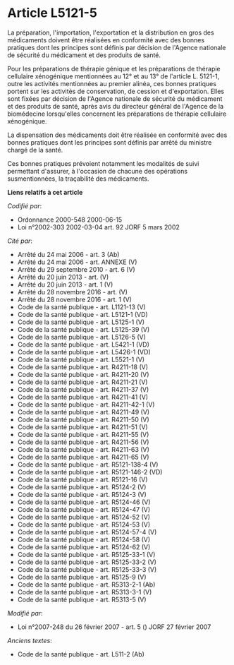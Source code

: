 # Article L5121-5

La préparation, l'importation, l'exportation et la distribution en gros des médicaments doivent être réalisées en conformité
avec des bonnes pratiques dont les principes sont définis par décision de l'Agence nationale de sécurité du médicament et des
produits de santé.

Pour les préparations de thérapie génique et les préparations de thérapie cellulaire xénogénique mentionnées au 12° et au 13°
de l'article L. 5121-1, outre les activités mentionnées au premier alinéa, ces bonnes pratiques portent sur les activités de
conservation, de cession et d'exportation. Elles sont fixées par décision de l'Agence nationale de sécurité du médicament et
des produits de santé, après avis du directeur général de l'Agence de la biomédecine lorsqu'elles concernent les préparations
de thérapie cellulaire xénogénique.

La dispensation des médicaments doit être réalisée en conformité avec des bonnes pratiques dont les principes sont définis
par arrêté du ministre chargé de la santé.

Ces bonnes pratiques prévoient notamment les modalités de suivi permettant d'assurer, à l'occasion de chacune des opérations
susmentionnées, la traçabilité des médicaments.

**Liens relatifs à cet article**

_Codifié par_:

  - Ordonnance 2000-548 2000-06-15
  - Loi n°2002-303 2002-03-04 art. 92 JORF 5 mars 2002

_Cité par_:

  - Arrêté du 24 mai 2006 - art. 3 (Ab)
  - Arrêté du 24 mai 2006 - art. ANNEXE (V)
  - Arrêté du 29 septembre 2010 - art. 6 (V)
  - Arrêté du 20 juin 2013 - art. (V)
  - Arrêté du 20 juin 2013 - art. 1 (V)
  - Arrêté du 28 novembre 2016 - art. (V)
  - Arrêté du 28 novembre 2016 - art. 1 (V)
  - Code de la santé publique - art. L1121-13 (V)
  - Code de la santé publique - art. L5121-1 (VD)
  - Code de la santé publique - art. L5125-1 (V)
  - Code de la santé publique - art. L5125-39 (V)
  - Code de la santé publique - art. L5126-5 (V)
  - Code de la santé publique - art. L5421-1 (VD)
  - Code de la santé publique - art. L5426-1 (VD)
  - Code de la santé publique - art. L5521-1 (V)
  - Code de la santé publique - art. R4211-18 (V)
  - Code de la santé publique - art. R4211-20 (V)
  - Code de la santé publique - art. R4211-21 (V)
  - Code de la santé publique - art. R4211-37 (V)
  - Code de la santé publique - art. R4211-41 (V)
  - Code de la santé publique - art. R4211-42-1 (V)
  - Code de la santé publique - art. R4211-49 (V)
  - Code de la santé publique - art. R4211-50 (V)
  - Code de la santé publique - art. R4211-51 (V)
  - Code de la santé publique - art. R4211-55 (V)
  - Code de la santé publique - art. R4211-56 (V)
  - Code de la santé publique - art. R4211-63 (V)
  - Code de la santé publique - art. R4211-65 (V)
  - Code de la santé publique - art. R5121-138-4 (V)
  - Code de la santé publique - art. R5121-146-2 (VD)
  - Code de la santé publique - art. R5121-16 (V)
  - Code de la santé publique - art. R5124-2 (V)
  - Code de la santé publique - art. R5124-3 (V)
  - Code de la santé publique - art. R5124-46 (V)
  - Code de la santé publique - art. R5124-47 (V)
  - Code de la santé publique - art. R5124-52 (V)
  - Code de la santé publique - art. R5124-53 (V)
  - Code de la santé publique - art. R5124-57-4 (V)
  - Code de la santé publique - art. R5124-58 (V)
  - Code de la santé publique - art. R5124-62 (V)
  - Code de la santé publique - art. R5125-33-1 (V)
  - Code de la santé publique - art. R5125-33-2 (V)
  - Code de la santé publique - art. R5125-33-3 (V)
  - Code de la santé publique - art. R5125-9 (V)
  - Code de la santé publique - art. R5313-2-1 (Ab)
  - Code de la santé publique - art. R5313-3-1 (V)
  - Code de la santé publique - art. R5313-5 (V)

_Modifié par_:

  - Loi n°2007-248 du 26 février 2007 - art. 5 () JORF 27 février 2007

_Anciens textes_:

  - Code de la santé publique - art. L511-2 (Ab)
